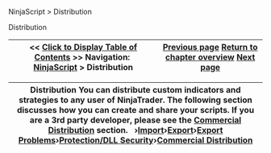 ﻿
NinjaScript > Distribution

Distribution

| << [Click to Display Table of Contents](distribution.md) >> **Navigation:**     [NinjaScript](ninjascript-1.md) > Distribution | [Previous page](ninjascript_best_practices-1.md) [Return to chapter overview](ninjascript-1.md) [Next page](considerations_for_compiled_assemblies-1.md) |
| --- | --- |

| Distribution You can distribute custom indicators and strategies to any user of NinjaTrader. The following section discusses how you can create and share your scripts. If you are a 3rd party developer, please see the [Commercial Distribution](commercial_distribution-1.md) section.   ›[Import](import-1.md)›[Export](export-1.md)›[Export Problems](export_problems-1.md)›[Protection/DLL Security](protection_dll_security-1.md)›[Commercial Distribution](commercial_distribution-1.md) |
| --- |
